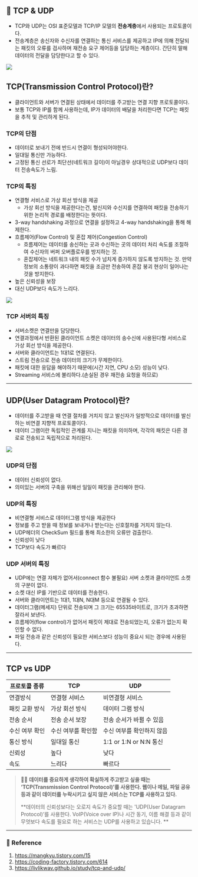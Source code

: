 ## 🌈 TCP & UDP

- TCP와 UDP는 OSI 표준모델과 TCP/IP 모델의 **전송계층**에서 사용되는 프로토콜이다.
- 전송계층은 송신자와 수신자를 연결하는 통신 서비스를 제공하고 IP에 의해 전달되는 패킷의 오류를 검사하며 재전송 요구 제어등을 담당하는 계층이다. 간단히 말해 데이터의 전달을 담당한다고 할 수 있다.

![](https://images.velog.io/images/lck0827/post/c7eb5873-12ec-4f3b-81a2-c441e2770c92/image.png)

## TCP(Transmission Control Protocol)란?

- 클라이언트와 서버가 연결된 상태에서 데이터를 주고받는 연결 지향 프로토콜이다.
- 보통 TCP와 IP를 함께 사용하는데, IP가 데이터의 배달을 처리한다면 TCP는 패킷을 추적 및 관리하게 된다.

### TCP의 단점

- 데이터로 보내기 전에 반드시 연결이 형성되어야한다.
- 일대일 통신만 가능하다.
- 고정된 통신 선로가 최단선(네트워크 길이)이 아닐경우 상대적으로 UDP보다 데이터 전송속도가 느림.

### TCP의 특징

- 연결형 서비스로 가상 회선 방식을 제공
  - 가상 회선 방식을 제공한다는건, 발신지와 수신지를 연결하여 패킷을 전송하기 위한 논리적 경로를 배정한다는 뜻이다.
- 3-way handshaking 과정으로 연결을 설정하고 4-way handshaking을 통해 해제한다.
- 흐름제어(Flow Control) 및 혼잡 제어(Congestion Control)
  - 흐름제어는 데이터를 송신하는 곳과 수신하는 곳의 데이터 처리 속도를 조절하여 수신자의 버퍼 오버플로우를 방지하는 것.
  - 혼잡제어는 네트워크 내의 패킷 수가 넘치게 증가하지 않도록 방지하는 것. 만약 정보의 소통량이 과다하면 패킷을 조금만 전송하여 혼잡 붕괴 현상이 일어나는 것을 방지한다.
- 높은 신뢰성을 보장
- 대신 UDP보다 속도가 느리다.

![](https://images.velog.io/images/lck0827/post/8d6eb397-be1c-40f9-9378-9e090ca32883/image.png)

### TCP 서버의 특징

- 서버소켓은 연결만을 담당한다.
- 연결과정에서 반환된 클라이언트 소켓은 데이터의 송수신에 사용된다형 서비스로 가상 회선 방식을 제공한다.
- 서버와 클라이언트는 1대1로 연결된다.
- 스트림 전송으로 전송 데이터의 크기가 무제한이다.
- 패킷에 대한 응답을 해야하기 때문에(시간 지연, CPU 소모) 성능이 낮다.
- Streaming 서비스에 불리하다.(손실된 경우 재전송 요청을 하므로)

---

## UDP(User Datagram Protocol)란?

- 데이터를 주고받을 때 연결 절차를 거치지 않고 발신자가 일방적으로 데이터를 발신하는 비연결 지향적 프로토콜이다.
- 데이터 그램이란 독립적인 관계를 지니는 패킷을 의미하며, 각각의 패킷은 다른 경로로 전송되고 독립적으로 처리된다.

![](https://images.velog.io/images/lck0827/post/87df593e-9d43-4791-9ebe-5a9ed1e31670/image.png)

### UDP의 단점

- 데이터 신뢰성이 없다.
- 의미있는 서버의 구축을 위해선 일일이 패킷을 관리해야 한다.

### UDP의 특징

- 비연결형 서비스로 데이터그램 방식을 제공한다
- 정보를 주고 받을 때 정보를 보내거나 받는다는 신호절차를 거치지 않는다.
- UDP헤더의 CheckSum 필드를 통해 최소한의 오류만 검출한다.
- 신뢰성이 낮다
- TCP보다 속도가 빠르다

### UDP 서버의 특징

- UDP에는 연결 자체가 없어서(connect 함수 불필요) 서버 소켓과 클라이언트 소켓의 구분이 없다.
- 소켓 대신 IP를 기반으로 데이터를 전송한다.
- 서버와 클라이언트는 1대1, 1대N, N대M 등으로 연결될 수 있다.
- 데이터그램(메세지) 단위로 전송되며 그 크기는 65535바이트로, 크기가 초과하면 잘라서 보낸다.
- 흐름제어(flow control)가 없어서 패킷이 제대로 전송되었는지, 오류가 없는지 확인할 수 없다.
- 파일 전송과 같은 신뢰성이 필요한 서비스보다 성능이 중요시 되는 경우에 사용된다.

---

## TCP vs UDP

| 프로토콜 종류  | TCP                | UDP                       |
| -------------- | ------------------ | ------------------------- |
| 연결방식       | 연결형 서비스      | 비연결형 서비스           |
| 패킷 교환 방식 | 가상 회선 방식     | 데이터 그램 방식          |
| 전송 순서      | 전송 순서 보장     | 전송 순서가 바뀔 수 있음  |
| 수신 여부 확인 | 수신 여부를 확인함 | 수신 여부를 확인하지 않음 |
| 통신 방식      | 일대일 통신        | 1:1 or 1:N or N:N 통신    |
| 신뢰성         | 높다               | 낮다                      |
| 속도           | 느리다             | 빠르다                    |

> 🙆‍♂️ **데이터를 중요하게 생각하여 확실하게 주고받고 싶을 때는 ‘TCP(Transmission Control Protocol)’를 사용한다. 웹이나 메일, 파일 공유 등과 같이 데이터를 누락시키고 싶지 않은 서비스는 TCP를 사용하고 있다.**
>
> **데이터의 신뢰성보다는 오로지 속도가 중요할 때는 'UDP(User Datagram Protocol)’를 사용한다. VoIP(Voice over IP)나 시간 동기, 이름 해결 등과 같이 무엇보다 속도를 필요로 하는 서비스는 UDP를 사용하고 있습니다. **

---

### 📝 Reference

1. https://mangkyu.tistory.com/15
2. https://coding-factory.tistory.com/614
3. https://livlikwav.github.io/study/tcp-and-udp/
